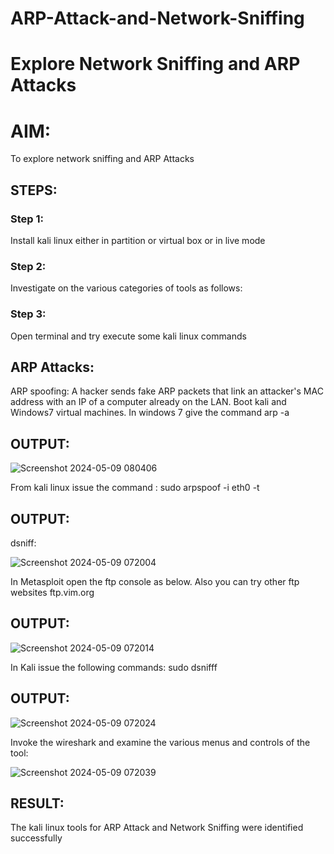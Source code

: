 # ARP-Attack-and-Network-Sniffing
# Explore Network Sniffing and ARP Attacks

# AIM:

To explore network sniffing and ARP Attacks

## STEPS:

### Step 1:

Install kali linux either in partition or virtual box or in live mode

### Step 2:

Investigate on the various categories of tools as follows:


### Step 3:
Open terminal and try execute some kali linux commands
## ARP Attacks:  
ARP spoofing: A hacker sends fake ARP packets that link an attacker's MAC address with an IP of a computer already on the LAN. 
Boot kali and Windows7 virtual machines.
In windows 7 give the command arp -a
## OUTPUT:
![Screenshot 2024-05-09 080406](https://github.com/yashvanthbalaji/ARP-Attack-and-Network-Sniffing/assets/145736316/1d52a5e9-76f0-47c2-bf6b-7347ac77b78f)

From kali linux issue the command :
sudo arpspoof -i eth0 -t <target system> <gateway>
## OUTPUT:
 dsniff:
 
![Screenshot 2024-05-09 072004](https://github.com/yashvanthbalaji/ARP-Attack-and-Network-Sniffing/assets/145736316/a5d08cbb-e30c-4f58-b1ee-0e07b5fb7218)

In Metasploit open the ftp console as below. Also you can try other ftp websites ftp.vim.org
## OUTPUT:
![Screenshot 2024-05-09 072014](https://github.com/yashvanthbalaji/ARP-Attack-and-Network-Sniffing/assets/145736316/981585e9-d1bb-4b52-9c5a-cb518c91a157)

In Kali issue the following commands:
sudo dsnifff
## OUTPUT:

![Screenshot 2024-05-09 072024](https://github.com/yashvanthbalaji/ARP-Attack-and-Network-Sniffing/assets/145736316/38960536-d1b3-4631-b596-e0e253913034)

Invoke the wireshark and examine the various menus  and controls of the tool:

![Screenshot 2024-05-09 072039](https://github.com/yashvanthbalaji/ARP-Attack-and-Network-Sniffing/assets/145736316/a3bab527-f7c0-478f-92dd-fe49882fa198)


## RESULT:
The kali linux tools for ARP Attack and Network Sniffing were identified successfully

